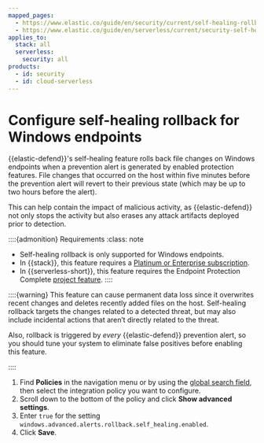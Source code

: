 ```yaml
---
mapped_pages:
  - https://www.elastic.co/guide/en/security/current/self-healing-rollback.html
  - https://www.elastic.co/guide/en/serverless/current/security-self-healing-rollback.html
applies_to:
  stack: all
  serverless:
    security: all
products:
  - id: security
  - id: cloud-serverless
---
```


# Configure self-healing rollback for Windows endpoints

{{elastic-defend}}'s self-healing feature rolls back file changes on Windows endpoints when a prevention alert is generated by enabled protection features. File changes that occurred on the host within five minutes before the prevention alert will revert to their previous state (which may be up to two hours before the alert).

This can help contain the impact of malicious activity, as {{elastic-defend}} not only stops the activity but also erases any attack artifacts deployed prior to detection.

::::{admonition} Requirements
:class: note
* Self-healing rollback is only supported for Windows endpoints.
* In {{stack}}, this feature requires a [Platinum or Enterprise subscription](https://www.elastic.co/pricing).
* In {{serverless-short}}, this feature requires the Endpoint Protection Complete [project feature](/deploy-manage/deploy/elastic-cloud/project-settings.md).
::::


::::{warning}
This feature can cause permanent data loss since it overwrites recent changes and deletes recently added files on the host. Self-healing rollback targets the changes related to a detected threat, but may also include incidental actions that aren’t directly related to the threat.

Also, rollback is triggered by *every* {{elastic-defend}} prevention alert, so you should tune your system to eliminate false positives before enabling this feature.

::::


1. Find **Policies** in the navigation menu or by using the [global search field](/explore-analyze/find-and-organize/find-apps-and-objects.md), then select the integration policy you want to configure.
2. Scroll down to the bottom of the policy and click **Show advanced settings**.
3. Enter `true` for the setting `windows.advanced.alerts.rollback.self_healing.enabled`.
4. Click **Save**.
